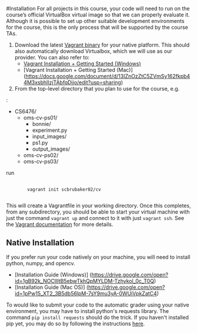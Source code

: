 #Installation
For all projects in this course, your code will need to run on the course’s official VirtualBox virtual image so that we can properly evaluate it.  Although it is possible to set up other suitable development environments for the course, this is the only process that will be supported by the course TAs.

1. Download the latest [Vagrant binary](https://www.vagrantup.com/downloads.html) for your native platform.  This should also automatically download Virtualbox, which we will use as our provider. 
   You can also refer to: 
   * [Vagrant Installation + Getting Started (Windows)](https://docs.google.com/document/d/1FxuHsekpU5ng1ZxULZjpHg6u145fz8cie6kgH86y2uI/edit?usp=sharing)
   * [Vagrant Installation + Getting Started (Mac)] (https://docs.google.com/document/d/13IZnOzZtC5ZVmSy162fkpb44M3xsbhlIzjTAbfqDjjo/edit?usp=sharing)
2. From the top-level directory that you plan to use for the course, e.g.

:

* CS6476/
	* oms-cv-ps01/
		* bonnie/
		* experiment.py
		* input_images/		
		* ps1.py
		* output_images/
	* oms-cv-ps02/
	* oms-cv-ps03/

run

<pre>
	<code>
		vagrant init scbrubaker02/cv
	</code>
</pre>

This will create a Vagrantfile in your working directory.  Once this completes, from any subdirectory, you should be able to start your virtual machine with just the command `vagrant up` and connect to it with just `vagrant ssh`.  See the [Vagrant documentation](https://www.vagrantup.com/docs/getting-started/) for more details.

## Native Installation
If you prefer run your code natively on your machine, you will need to install python, numpy, and opencv.

* [Installation Guide (Windows)] (https://drive.google.com/open?id=1gB92k_NOClIItB5ebwTkhQpMYLDM-Tzhykol_0c_T0Q)
* [Installation Guide (Mac OS)] (https://drive.google.com/open?id=1pPw15_XT2_3B5db56lpM-7sY9mu3yA-0WUiVpkZatC4)

To would like to submit your code to the automatic grader using your native environment, you may have to install python's requests library.  The command `pip install requests` should do the trick.  If you haven't installed pip yet, you may do so by following the instructions [here](https://pip.pypa.io/en/stable/installing/).

